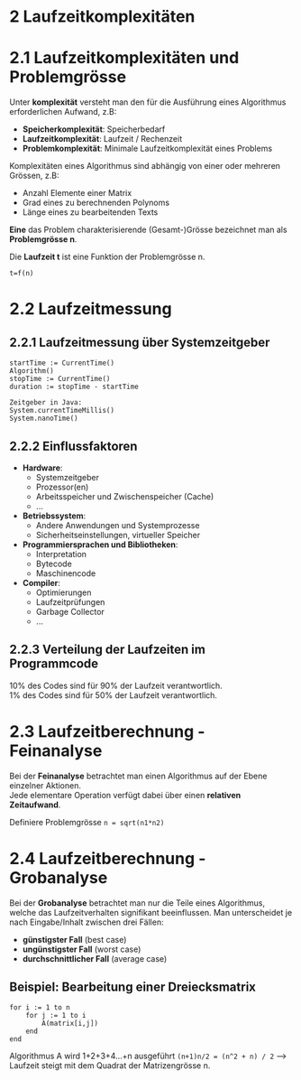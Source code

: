 2 Laufzeitkomplexitäten
=======================
2.1 Laufzeitkomplexitäten und Problemgrösse
===========================================

Unter __komplexität__ versteht man den für die Ausführung eines Algorithmus erforderlichen Aufwand, z.B:

- __Speicherkomplexität__: Speicherbedarf
- __Laufzeitkomplexität__: Laufzeit / Rechenzeit
- __Problemkomplexität__: Minimale Laufzeitkomplexität eines Problems

Komplexitäten eines Algorithmus sind abhängig von einer oder mehreren Grössen, z.B:

- Anzahl Elemente einer Matrix
- Grad eines zu berechnenden Polynoms
- Länge eines zu bearbeitenden Texts

__Eine__ das Problem charakterisierende (Gesamt-)Grösse bezeichnet man als __Problemgrösse n__.

Die __Laufzeit t__ ist eine Funktion der Problemgrösse n.

    t=f(n)

2.2 Laufzeitmessung
===================
2.2.1 Laufzeitmessung über Systemzeitgeber
------------------------------------------

    startTime := CurrentTime()
    Algorithm()
    stopTime := CurrentTime()
    duration := stopTime - startTime

    Zeitgeber in Java:
    System.currentTimeMillis()
    System.nanoTime()

2.2.2 Einflussfaktoren
----------------------

- **Hardware**:
    - Systemzeitgeber
    - Prozessor(en)
    - Arbeitsspeicher und Zwischenspeicher (Cache)
    - ...
- **Betriebssystem**: 
    - Andere Anwendungen und Systemprozesse
    - Sicherheitseinstellungen, virtueller Speicher
- **Programmiersprachen und Bibliotheken**:
    - Interpretation
    - Bytecode
    - Maschinencode
- **Compiler**:
    - Optimierungen
    - Laufzeitprüfungen
    - Garbage Collector
    - ...

2.2.3 Verteilung der Laufzeiten im Programmcode
-----------------------------------------------

10% des Codes sind für 90% der Laufzeit verantwortlich.  
1% des Codes sind für 50% der Laufzeit verantwortlich.

2.3 Laufzeitberechnung - Feinanalyse
====================================

Bei der **Feinanalyse** betrachtet man einen Algorithmus auf der Ebene einzelner Aktionen.  
Jede elementare Operation verfügt dabei über einen **relativen Zeitaufwand**.

Definiere Problemgrösse `n = sqrt(n1*n2)`

2.4 Laufzeitberechnung - Grobanalyse
====================================

Bei der **Grobanalyse** betrachtet man nur die Teile eines Algorithmus, welche das Laufzeitverhalten signifikant beeinflussen. Man unterscheidet je nach Eingabe/Inhalt zwischen drei Fällen:

- **günstigster Fall** (best case)
- **ungünstigster Fall** (worst case)
- **durchschnittlicher Fall** (average case)

Beispiel: Bearbeitung einer Dreiecksmatrix
------------------------------------------

    for i := 1 to n
        for j := 1 to i
            A(matrix[i,j])
        end
    end
    
Algorithmus A wird 1+2+3+4...+n ausgeführt `(n+1)n/2 = (n^2 + n) / 2` --> Laufzeit steigt mit dem Quadrat der Matrizengrösse n.
